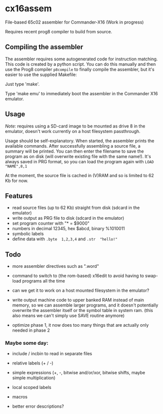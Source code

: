 # cx16assem

File-based 65c02 assembler for Commander-X16 (Work in progress)

Requires recent prog8 compiler to build from source.

## Compiling the assembler

The assembler requires some autogenerated code for instruction matching.
This code is created by a python script. You can do this manually and then use
the Prog8 compiler ``p8compile`` to finally compile the assembler, but
it's easier to use the supplied Makefile:

Just type 'make'.

Type 'make emu' to immediately boot the assembler in the Commander X16 emulator.


## Usage

*Note:* requires using a SD-card image to be mounted as drive 8 in the emulator, doesn't work currently on a host filesystem passthrough.

Usage should be self-explanatory.
When started, the assembler prints the available commands.
After successfully assembling a source file, a summary will be printed. 
You can then enter the filename to save the program as on disk (will overwrite existing file with the same name!).
It's always saved in PRG format, so you can load the program again with ``LOAD "NAME",8,1``

At the moment, the source file is cached in (V)RAM and so is limited to 62 Kb for now.

## Features

- read source files (up to 62 Kb) straight from disk  (sdcard in the emulator)
- write output as PRG file to disk (sdcard in the emulator)
- set program counter with "* = $9000"
- numbers in decimal 12345, hex $abcd, binary %1010011
- symbolic labels
- define data with ``.byte  1,2,3,4`` and ``.str  "hello!"`` 


## Todo

- more assembler directives such as ".word"

- command to switch to (the rom-based) x16edit to avoid having to swap-load programs all the time

- can we get it to work on a host mounted filesystem in the emulator?
  
- write output machine code to upper banked RAM instead of main memory, so we can assemble larger programs,
  and it doesn't potentially overwrite the assembler itself or the symbol table in system ram.
  (this also means we can't simply use SAVE routine anymore)
  
- optimize phase 1, it now does too many things that are actually only needed in phase 2


### Maybe some day:

  
- include / incbin  to read in separate files

- relative labels (+ / -)

- simple expressions  (+, -, bitwise and/or/xor, bitwise shifts, maybe simple multiplication)

- local scoped labels

- macros

- better error descriptions?
